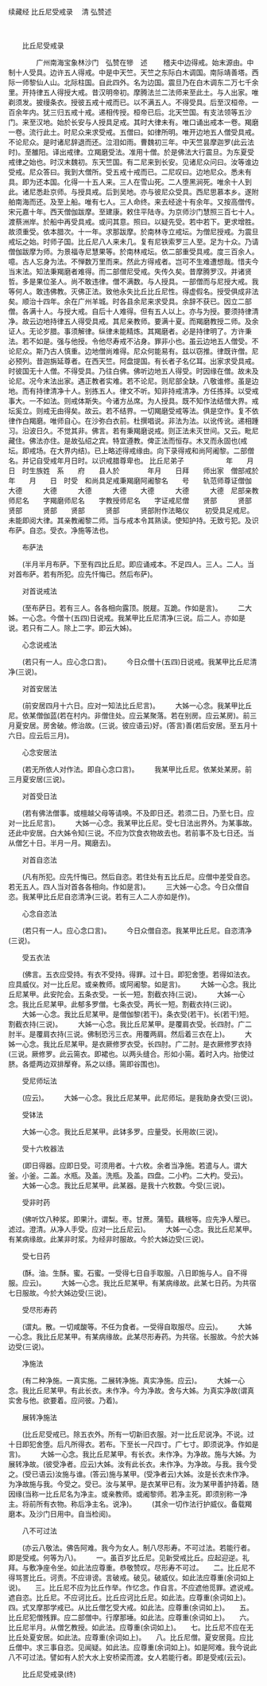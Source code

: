续藏经   比丘尼受戒录
　清 弘赞述

　　 

　　比丘尼受戒录

　　　　广州南海宝象林沙门　弘赞在犙　述
　　稽夫中边得戒。始末源由。中制十人受具。边许五人得戒。中是中天竺。天竺之东际白木调国。南际靖善塔。西际一师黎仙人山。北际柱国。自此四外。名为边国。震旦乃在白木调东二万七千余里。开持律五人得授大戒。昔汉明帝初。摩腾法兰二法师来至此土。与人出家。唯剃须发。披缦条衣。授彼五戒十戒而已。以不满五人。不得受具。后至汉桓帝。一百余年内。犹三归五戒十戒。递相传授。桓帝已后。北天竺国。有支法领等五沙门。来至汉地。始於长安与人授具足戒。其时大律未有。唯口诵出戒本一卷。羯磨一卷。流行此土。时尼众来求受戒。五僧曰。如律所明。唯开边地五人僧受具戒。不论尼众。是时诸尼辞退而还。泣泪如雨。曹魏初三年。中天竺昙摩迦罗(此云法时)。至雒阳。译出戒律。立羯磨受法。准用十僧。於是佛法大行震旦。为东夏受戒律之始也。时汉末魏初。东天竺国。有二尼来到长安。见诸尼众问曰。汝等谁边受戒。尼众答曰。我到大僧所。受五戒十戒而已。二尼叹曰。边地尼众。悉未有具。即为还本国。化得一十五人来。三人在雪山死。二人堕黑涧死。唯余十人到此。诸尼悉赴京师。与授具戒。后到吴地。亦与彼尼众受具。西尼思慕本乡。遂附舶南海而还。及至上船。唯有七人。三人命终。来去经途十有余年。又按高僧传。宋元嘉十年。西天僧伽跋摩。至建康。敕住平陆寺。为京师沙门慧照三百七十人。渡蔡洲岸。於船中再受具戒。或问其意。照曰。以疑先受。若中若下。更求增胜。故须重受。依本腊次。十一年。求那跋摩。於南林寺立戒坛。为僧尼授戒。为震旦戒坛之始。时师子国。比丘尼八人来未几。复有尼铁索罗三人至。足为十众。乃请僧伽跋摩为师。为景福寺尼慧果等。於南林戒坛。依二部重受具戒。度三百余人。噫。古人忘身为法。不惮数万里而来。然此方得戒者。岂可不生难遭想哉。惜夫今当末法。知法秉羯磨者难得。而二部僧尼受戒。失传久矣。昔摩腾罗汉。并诸贤哲。多是果位圣人。尚不敢违律。僧不满数。与人授具。一部僧而与尼授大戒。我等何人。敢违佛教。灭佛正法。致他永失比丘比丘尼性。得虚假名。授受俱成非法矣。顺治十四年。余在广州羊城。时各县余尼来求受具。余辞不获已。因立二部僧。各满十人。与授大戒。自后十人难得。但有五人以上。亦与为授。要须持律清净。故云边地持律五人得受具戒。其尼亲教师。要满十夏。而羯磨教授二师。及余证人。无论岁腊。事须解律。纵律未能精炼。其羯磨者。必是持律明了。方许秉法。若不如是。强与他授。令他尽寿戒不沾身。罪非小也。虽云边地五人僧受。不论尼众。斯乃古人慎重。边地僧尚难得。尼众何能易有。兹以窃推。律既许僧。尼必预列。昔迦旃延尊者。在西天竺。阿盘提国。有长者子名亿耳。出家求受具戒。时彼国无十人僧。不得受具。乃往白佛。佛听边地五人得受。时因缘在僧。故未及论尼。况今末法出家。遇正教者实难。若不论尼。则尼部全缺。八敬谁修。虽是边地。而有持律清净十人。别拣五人。律文不听。知非持戒清净。方任拣择。以受戒事大。一不如法。则戒体斯失。今诸方丛席。为人授具。既不知作法结僧大界。戒坛奚立。则戒无由得矣。故云。若不结界。一切羯磨受戒等法。俱是空作。复不依律作白羯磨。唯师自心。在沙弥白衣前。杜撰唱说。非法为法。以讹传讹。递相踵习。沿波日久。不觉其非。佛言。若有秉羯磨说戒。则正法未灭世间。又云。毗尼藏住。佛法亦住。是故弘绍之宾。特宜遵教。俾正法而恒存。木叉而永固也(戒坛。即戒场。在大界内结)。已上略述得戒缘由。向下录得戒和尚阿阇黎。二部僧名。并记自受戒年月日时。以识戒腊尊卑也。
比丘尼弟子　　　　　　年　　月　　日　时生族姓　系　　府　　县人於　　　　年月　　日拜　　师出家　僧部戒於　　　　年　　月　　日　时受　和尚具足戒秉羯磨阿阇黎名　　号　　轨范师尊证僧伽　　大德　　　大德　　　大德　　　大德　　大德　　　大德　　　大德　尼部亲教师尼名　　字羯磨师尼名　　字教授师尼名　　字证戒尼僧　　贤部　　　贤部　　　贤部　　　贤部　　贤部　　　贤部　　　贤部附作法略仪
　　初受具足戒尼。未能即阅大律。其亲教阇黎二师。当与戒本令其熟读。使知护持。无致亏犯。及识布萨。自恣。受衣。净施等法也。

　　布萨法

　　(半月半月布萨。下至有四比丘尼。即应诵戒本。不足四人。三人。二人。当对首布萨。若有所犯。应先忏悔已。然后布萨)。

　　对首说戒法

　　(至布萨日。若有三人。各各相向露顶。脱屣。互跪。作如是言)。
　　二大姊。一心念。今僧十(五四)日说戒。我某甲比丘尼清净(三说。后二人。亦如是说。若只有二人。除上二字。即云大姊)。

　　心念说戒法

　　(若只有一人。应心念口言)。
　　今日众僧十(五四)日说戒。我某甲比丘尼清净(三说)。

　　对首安居法

　　(前安居四月十六日。应对一知法比丘尼言)。
　　大姊一心念。我某甲比丘尼。依某僧伽蓝(若在村内。非僧住处。应云某聚落。若在别房。应云某房)。前三月夏安居。房舍破。修治故。(三说。彼应语云)好。(答言)善(若后安居。至五月十六日。应云后三月)。

　　心念安居法

　　(若无所依人对作法。即自心念口言)。
　　我某甲比丘尼。依某处某房。前三月夏安居(三说)。

　　对首受日法

　　(若有佛法僧事。或檀越父母等请唤。不及即日还。若须二日。乃至七日。应对一比丘尼言)。
　　大姊一心念。我某甲比丘尼。受七日法出界外。为某事故。还此中安居。白大姊令知(三说。不应为饮食衣物故去也。若前事不及七日还。当从僧乞十日。半月一月。羯磨去)。

　　对首自恣法

　　(凡有所犯。应先忏悔已。然后自恣。若住处有五比丘尼。应僧中差受自恣。若无五人。四人当对首各各相向。作如是言)。
　　三大姊一心念。今日众僧自恣。我某甲比丘尼自恣清净(三说。若有三人二人亦如是作)。

　　心念自恣法

　　(若只有一人。应心念口言)。
　　今日众僧自恣。我某甲比丘尼。自恣清净(三说)。

　　受五衣法

　　(佛言。五衣应受持。有衣不受持。得罪。过十日。即犯舍堕。若得如法衣。应具威仪。对一比丘尼。或亲教师。或阿阇黎。如是言)。
　　大姊一心念。我比丘尼某甲。此安陀会。五条衣受。一长一短。割截衣持(三说)。
　　大姊一心念。我比丘尼某甲。此郁多罗僧。七条衣受。两长一短。割截衣持(三说)。
　　大姊一心念。我比丘尼某甲。是僧伽黎(若干)。条衣受(若干)。长(若干)短。割截衣持(三说)。
　　大姊一心念。我比丘尼某甲。是覆肩衣受。长四肘。广二肘半。是覆肩衣持(三说。佛制恐污三衣。用覆两肩。然后着三衣在上)。
　　大姊一心念。我比丘尼某甲。是衣厥修罗衣受。长四肘。广二肘。是衣厥修罗衣持(三说。厥修罗。此云篅衣。即裙也。以两头缝合。形如小篅。着时入内。抬使过脐。各蹙两边双排擪脊。系之以绦。篅即谷围也)。

　　受尼师坛法

　　(应云)。
　　大姊一心念。我比丘尼某甲。此尼师坛。是我助身衣受(三说)。

　　受钵法

　　大姊一心念。我比丘尼某甲。此钵多罗。应量受。长用故(三说)。

　　受十六枚器法

　　(即日得器。应即日受。可须用者。十六枚。余者当净施。若遣与人。谓大釜。小釜。二盖。水瓶。及盖。洗瓶。及盖。四盘。二小杓。二大杓。受云)。
　　大姊一心念。我比丘尼某甲。此某器。是我十六枚数。今受(三说)。

　　受非时药

　　(佛听饮八种浆。即果汁。谓梨。枣。甘蔗。蒲萄。藕根等。应先净人擪已。滤过。澄清。从净人手受。应对一比丘尼云)。
　　大姊一心念。我比丘尼某甲。有某病缘故。此某非时浆。为经非时服故。今於大姊边受(三说)。

　　受七日药

　　(酥。油。生酥。蜜。石蜜。一受得七日自手取服。八日即施与人。自不得服。应云)。
　　大姊一心念。我比丘尼某甲。有某病缘故。此某七日药。为共宿七日服故。今於大姊边受(三说)。

　　受尽形寿药

　　(谓丸。散。一切咸酸等。不任为食者。一受得自取服尽。应云)。
　　大姊一心念。我比丘尼某甲。有某病缘故。此某尽形寿药。为共宿。长服故。今於大姊边受(三说)。

　　净施法

　　(有二种净施。一真实施。二展转净施。真实净施。应云)。
　　大姊一心念。我比丘尼某甲。有此长衣。未作净。今为净故。舍与大姊。为真实净故(谓真实舍与他。欲要着。应问彼。乃着)。

　　展转净施法

　　(比丘尼受戒已。除五衣外。所有一切新旧衣服。对一比丘尼说净。不说。过十日即犯舍堕。后凡所得衣。若布。下至长一尺四寸。广七寸。即须说净。作如是言)。
　　大姊一心念。我比丘尼某甲。有长衣。未作净。为净故。施与大姊。为展转净故。(彼受净者。应云)大姊。汝有此长衣。未作净。为净故。与我。我今受之。(受已语云)汝施与谁。(答云)施与某甲。(受净者云)大姊。汝是长衣未作净。为净故施与我。今受之。受已。汝与某甲。是衣某甲已有。汝为某甲善护持着。随因缘(当称一比丘尼名为净主。或亲教师。或阇黎师。若净主死。即须别称一净主。将前所有衣物。称后净主名。说净)。
　　(其余一切作法行护威仪。备载羯磨本。及沙门日用中。自当检阅)。

　　八不可过法

　　(亦云八敬法。佛告阿难。我今为女人。制八尽形寿。不可过法。若能行者。即是受戒。何等为八)。
　　一。虽百岁比丘尼。见新受戒比丘。应起迎逆。礼拜。与敷净座令坐。如此法应尊重。恭敬赞叹。尽形寿不可过。　　二。比丘尼不得骂詈比丘。诃责。不应诽谤。言破戒。破见。破威仪。如此法应尊重(余词如上说)。　　三。比丘尼不应为比丘作举。作忆念。作自言。不应遮他觅罪。遮说戒。遮自恣。比丘尼。不应诃比丘。比丘应诃比丘尼。如此法。应尊重(余词如上)。　　四。式叉摩那学戒已。从比丘僧乞受大戒。如此法。应尊重(余词如上)。　　五。比丘尼犯僧残罪。应二部僧中。行摩那埵。如此法。应尊重(余词如上)。　　六。比丘尼半月。从僧乞教授。如此法。应尊重(余词如上)。　　七。比丘尼不应在无比丘处夏安居。如此法。应尊重(余词如上)。　　八。比丘尼僧。夏安居竟。应比丘僧中。求三事自恣。见闻疑。如此法。应尊重(余词如上)。如是阿难。我今说此八不可过法。譬如有人於大水上安桥梁而渡。女人若能行者。即是受戒(云云)。

　　比丘尼受戒录(终)

